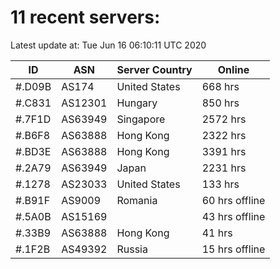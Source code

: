 # 11 recent servers:

Latest update at: Tue Jun 16 06:10:11 UTC 2020

| ID | ASN | Server Country | Online |
| -- | --- | -------------- | ------ |
| #.D09B | AS174 | United States | 668 hrs |
| #.C831 | AS12301 | Hungary | 850 hrs |
| #.7F1D | AS63949 | Singapore | 2572 hrs |
| #.B6F8 | AS63888 | Hong Kong | 2322 hrs |
| #.BD3E | AS63888 | Hong Kong | 3391 hrs |
| #.2A79 | AS63949 | Japan | 2231 hrs |
| #.1278 | AS23033 | United States | 133 hrs |
| #.B91F | AS9009 | Romania | 60 hrs offline |
| #.5A0B | AS15169 |  | 43 hrs offline |
| #.33B9 | AS63888 | Hong Kong | 41 hrs |
| #.1F2B | AS49392 | Russia | 15 hrs offline |


